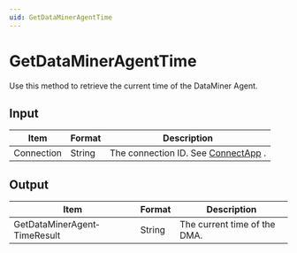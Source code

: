 ```yaml
---
uid: GetDataMinerAgentTime
---
```


# GetDataMinerAgentTime

Use this method to retrieve the current time of the DataMiner Agent.

## Input

| Item       | Format | Description                                          |
|------------|--------|------------------------------------------------------|
| Connection | String | The connection ID. See [ConnectApp](xref:ConnectApp) . |

## Output

| Item                         | Format | Description                  |
|------------------------------|--------|------------------------------|
| GetDataMinerAgent­TimeResult | String | The current time of the DMA. |

